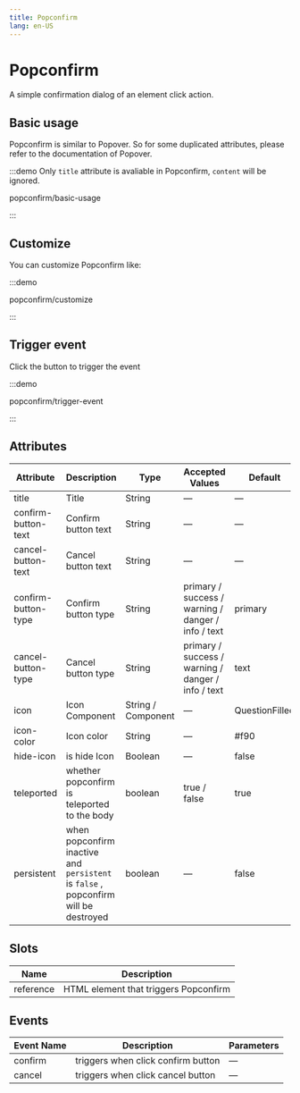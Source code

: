 ```yaml
---
title: Popconfirm
lang: en-US
---
```


# Popconfirm

A simple confirmation dialog of an element click action.

## Basic usage

Popconfirm is similar to Popover. So for some duplicated attributes, please refer to the documentation of Popover.

:::demo Only `title` attribute is avaliable in Popconfirm, `content` will be ignored.

popconfirm/basic-usage

:::

## Customize

You can customize Popconfirm like:

:::demo

popconfirm/customize

:::

## Trigger event

Click the button to trigger the event

:::demo

popconfirm/trigger-event

:::

## Attributes

| Attribute           | Description                                                                         | Type               | Accepted Values                                    | Default        |
| ------------------- | ----------------------------------------------------------------------------------- | ------------------ | -------------------------------------------------- | -------------- |
| title               | Title                                                                               | String             | —                                                  | —              |
| confirm-button-text | Confirm button text                                                                 | String             | —                                                  | —              |
| cancel-button-text  | Cancel button text                                                                  | String             | —                                                  | —              |
| confirm-button-type | Confirm button type                                                                 | String             | primary / success / warning / danger / info / text | primary        |
| cancel-button-type  | Cancel button type                                                                  | String             | primary / success / warning / danger / info / text | text           |
| icon                | Icon Component                                                                      | String / Component | —                                                  | QuestionFilled |
| icon-color          | Icon color                                                                          | String             | —                                                  | #f90           |
| hide-icon           | is hide Icon                                                                        | Boolean            | —                                                  | false          |
| teleported          | whether popconfirm is teleported to the body                                        | boolean            | true / false                                       | true           |
| persistent          | when popconfirm inactive and `persistent` is `false` , popconfirm will be destroyed | boolean            | —                                                  | false          |

## Slots

| Name      | Description                           |
| --------- | ------------------------------------- |
| reference | HTML element that triggers Popconfirm |

## Events

| Event Name | Description                        | Parameters |
| ---------- | ---------------------------------- | ---------- |
| confirm    | triggers when click confirm button | —          |
| cancel     | triggers when click cancel button  | —          |
